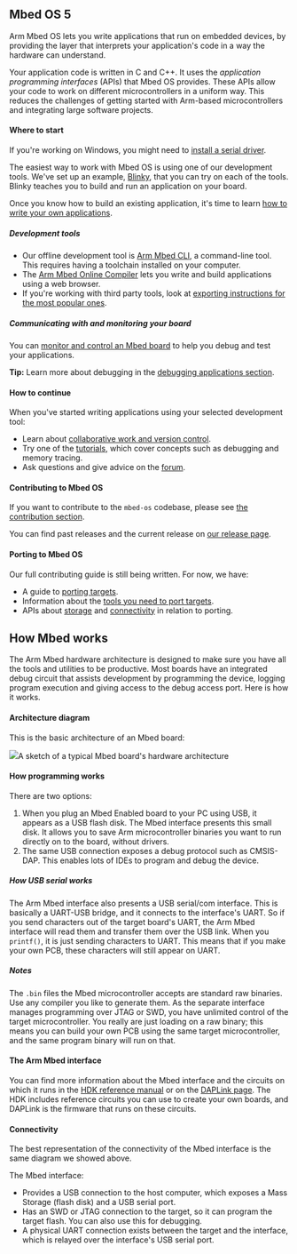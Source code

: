 ## Mbed OS 5

Arm Mbed OS lets you write applications that run on embedded devices, by providing the layer that interprets your application's code in a way the hardware can understand.

Your application code is written in C and C++. It uses the *application programming interfaces* (APIs) that Mbed OS provides. These APIs allow your code to work on different microcontrollers in a uniform way. This reduces the challenges of getting started with Arm-based microcontrollers and integrating large software projects.

#### Where to start

<span class="tips">If you're working on Windows, you might need to [install a serial driver](/docs/v5.9/tutorials/windows-serial-driver.html).

The easiest way to work with Mbed OS is using one of our development tools. We've set up an example, [Blinky](/docs/v5.9/tutorials/mbed-os-quick-start.html), that you can try on each of the tools. Blinky teaches you to build and run an application on your board.

Once you know how to build an existing application, it's time to learn [how to write your own applications](/docs/v5.9/reference/index.html).

##### Development tools

- Our offline development tool is [Arm Mbed CLI](/docs/v5.9/tools/arm-mbed-cli.html), a command-line tool. This requires having a toolchain installed on your computer.
- The [Arm Mbed Online Compiler](/docs/v5.9/tools/arm-mbed-online-compiler.html) lets you write and build applications using a web browser.
- If you're working with third party tools, look at [exporting instructions for the most popular ones](/docs/v5.9/tools/exporting.html).

##### Communicating with and monitoring your board

You can [monitor and control an Mbed board](/docs/v5.9/tutorials/serial-comm.html) to help you debug and test your applications.

<span class="tips">**Tip:** Learn more about debugging in the [debugging applications section](/docs/v5.9/tutorials/debugging-applications.html).</span>

#### How to continue

When you've started writing applications using your selected development tool:

- Learn about [collaborative work and version control](/docs/v5.9/tutorials/serial-communication.html).
- Try one of the [tutorials](/docs/v5.9/tutorials/index.html), which cover concepts such as debugging and memory tracing.
- Ask questions and give advice on the [forum](https://os.mbed.com/forum/).

#### Contributing to Mbed OS

If you want to contribute to the `mbed-os` codebase, please see [the contribution section](/docs/v5.9/reference/contributing.html).

You can find past releases and the current release on [our release page](https://os.mbed.com/releases/).

#### Porting to Mbed OS

Our full contributing guide is still being written. For now, we have:

- A guide to [porting targets](/docs/v5.9/reference/porting-targets.html).
- Information about the [tools you need to port targets](/docs/v5.9/reference/tools.html).
- APIs about [storage](/docs/v5.9/reference/porting-storage.html) and [connectivity](/docs/v5.9/reference/porting-connectivity.html) in relation to porting.

## How Mbed works

The Arm Mbed hardware architecture is designed to make sure you have all the tools and utilities to be productive. Most boards have an integrated debug circuit that assists development by programming the device, logging program execution and giving access to the debug access port. Here is how it works.

#### Architecture diagram

This is the basic architecture of an Mbed board:

<span class="images">![](https://s3-us-west-2.amazonaws.com/mbed-os-docs-images/MbedOS_002.png)<span>A sketch of a typical Mbed board's hardware architecture</span></span>

#### How programming works

There are two options:

1. When you plug an Mbed Enabled board to your PC using USB, it appears as a USB flash disk. The Mbed interface presents this small disk. It allows you to save Arm microcontroller binaries you want to run directly on to the board, without drivers.
2. The same USB connection exposes a debug protocol such as CMSIS-DAP. This enables lots of IDEs to program and debug the device.

##### How USB serial works

The Arm Mbed interface also presents a USB serial/com interface. This is basically a UART-USB bridge, and it connects to the interface's UART. So if you send characters out of the target board's UART, the Arm Mbed interface will read them and transfer them over the USB link. When you `printf()`, it is just sending characters to UART. This means that if you make your own PCB, these characters will still appear on UART.

##### Notes

The `.bin` files the Mbed microcontroller accepts are standard raw binaries. Use any compiler you like to generate them. As the separate interface manages programming over JTAG or SWD, you have unlimited control of the target microcontroller. You really are just loading on a raw binary; this means you can build your own PCB using the same target microcontroller, and the same program binary will run on that.

#### The Arm Mbed interface

You can find more information about the Mbed interface and the circuits on which it runs in the [HDK reference manual](/docs/v5.9/reference/arm-mbed-hdk.html) or on the [DAPLink page](/docs/v5.9/tools/daplink.html). The HDK includes reference circuits you can use to create your own boards, and DAPLink is the firmware that runs on these circuits.

#### Connectivity

The best representation of the connectivity of the Mbed interface is the same diagram we showed above.

The Mbed interface:

- Provides a USB connection to the host computer, which exposes a Mass Storage (flash disk) and a USB serial port.
- Has an SWD or JTAG connection to the target, so it can program the target flash. You can also use this for debugging.
- A physical UART connection exists between the target and the interface, which is relayed over the interface's USB serial port.
